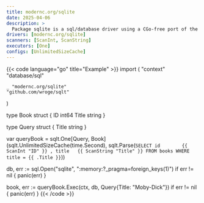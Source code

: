 ```yaml
---
title: modernc.org/sqlite
date: 2025-04-06
description: >
  Package sqlite is a sql/database driver using a CGo-free port of the C SQLite3 library.
drivers: [modernc.org/sqlite]
scanners: [ScanInt, ScanString]
executors: [One]
configs: [UnlimitedSizeCache]
---
```


{{< code language="go" title="Example" >}}
import (
	"context"
	"database/sql"

	_ "modernc.org/sqlite"
	"github.com/wroge/sqlt"
)

type Book struct {
  ID    int64
  Title string
}

type Query struct {
  Title string
}

var queryBook = sqlt.One[Query, Book](sqlt.UnlimitedSizeCache(time.Second), sqlt.Parse(`
  SELECT
    id        {{ ScanInt "ID" }}
    , title   {{ ScanString "Title" }}
  FROM books
  WHERE title = {{ .Title }}
`))

db, err := sql.Open("sqlite", ":memory:?_pragma=foreign_keys(1)")
if err != nil {
  panic(err)
}

book, err := queryBook.Exec(ctx, db, Query{Title: "Moby-Dick"})
if err != nil {
  panic(err)
}
{{< /code >}}